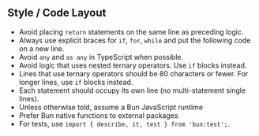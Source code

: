 ## Style / Code Layout

- Avoid placing `return` statements on the same line as preceding logic.
- Always use explicit braces for `if`, `for`, `while` and put the following code on a new line.
- Avoid `any` and `as any` in TypeScript when possible.
- Avoid logic that uses nested ternary operators. Use `if` blocks instead.
- Lines that use ternary operators should be 80 characters or fewer. For longer lines, use `if` blocks instead.
- Each statement should occupy its own line (no multi-statement single lines).
- Unless otherwise told, assume a Bun JavaScript runtime
- Prefer Bun native functions to external packages
- For tests, use `import { describe, it, test } from 'bun:test';`.
